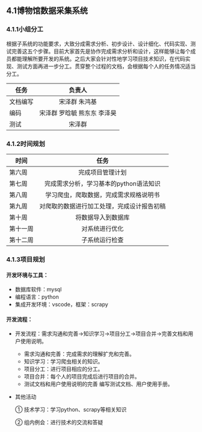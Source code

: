 ## 4.1博物馆数据采集系统
### 4.1.1小组分工
根据子系统的功能要求，大致分成需求分析、初步设计、设计细化、代码实现、测试完善这五个步骤。目前大家首先是协作完成需求分析和设计，这样能够让每个成员都能理解所要开发的系统。之后大家会针对性地学习项目技术知识，在代码实现、测试方面再进一步分工。贯穿整个过程的文档，会根据每个人的任务情况适当分工。

| 任务| 负责人 |
| - | :-: |
| 文档编写 | 宋泽群 朱鸿基|
| 编码 | 宋泽群 罗晗毓 熊东东 李泽昊 |
| 测试 | 宋泽群 |
### 4.1.2时间规划

| 时间| 任务 |
| - | :-: |
|第六周 | 完成项目管理计划|
| 第七周 | 完成需求分析，学习基本的python语法知识 |
| 第八周 | 学习爬虫，爬取数据，完成需求规格说明书 |
| 第九周| 对爬取的数据进行加工处理，完成设计报告初稿 |
| 第十周| 将数据导入到数据库|
| 第十一周| 对系统进行优化|
| 第十二周| 子系统运行检查|
### 4.1.3项目规划

#### 开发环境与工具：

- 数据库软件：mysql
- 编程语言：python
- 集成开发环境：vscode，框架：scrapy

#### 开发流程：

- 开发流程：需求沟通和完善→知识学习→项目分工→项目合并→完善文档和用户使用说明。

  - 需求沟通和完善：完成需求的理解扩充和完善。
  - 知识学习：学习爬虫相关的知识。
  - 项目分工：进行项目相应的分工。
  - 项目合并：每个人的项目完成后进行项目的合并。
  - 测试文档和用户使用说明的完善 编写测试文档、用户使用手册。

- 其他活动

  ① 技术学习：学习python、scrapy等相关知识

  ② 组内例会：进行技术的交流和答疑







